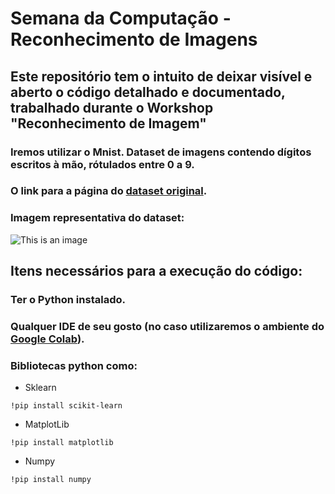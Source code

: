 # Semana da Computação - Reconhecimento de Imagens
## Este repositório tem o intuito de deixar visível e aberto o código detalhado e documentado, trabalhado durante o Workshop "Reconhecimento de Imagem"

### Iremos utilizar o Mnist. Dataset de imagens contendo dígitos escritos à mão, rótulados entre 0 a 9.
### O link para a página do [dataset original](http://yann.lecun.com/exdb/mnist/).
### Imagem representativa do dataset: 

![This is an image](https://miro.medium.com/max/530/1*VAjYygFUinnygIx9eVCrQQ.png)

## Itens necessários para a execução do código:
### Ter o Python instalado.
### Qualquer IDE de seu gosto (no caso utilizaremos o ambiente do [Google Colab](https://colab.research.google.com/)).
### Bibliotecas python como:
* Sklearn
```
!pip install scikit-learn
```
* MatplotLib
```
!pip install matplotlib
```
* Numpy
```
!pip install numpy
```

